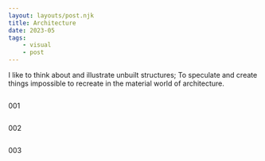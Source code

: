 ```yaml
---
layout: layouts/post.njk
title: Architecture
date: 2023-05
tags: 
    - visual
    - post
---
```



<p class="text">
I like to think about and illustrate unbuilt structures; To speculate and create things impossible to recreate in the material world of architecture.
</p>

<div class="grid-container">
    <div class="grid-item">
        <img src="{{ '/assets/styles/img/Architecture-1.png' | url }}" alt=""/>
            <p>001</p>
    </div>
    <div class="grid-item">
        <img src="{{ '/assets/styles/img/Architecture-2.png' | url }}" alt=""/>
            <p>002</p>
    </div> 
</div>
<div class="grid-container">
    <div class="grid-item">
        <img src="{{ '/assets/styles/img/Architecture-3.png' | url }}" alt=""/>
            <p>003</p>
    </div> 
</div>
